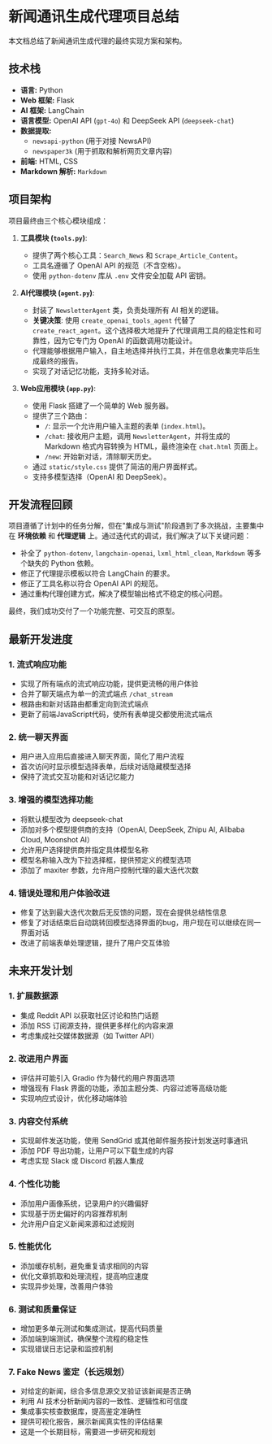 # 新闻通讯生成代理项目总结

本文档总结了新闻通讯生成代理的最终实现方案和架构。

## 技术栈

*   **语言:** Python
*   **Web 框架:** Flask
*   **AI 框架:** LangChain
*   **语言模型:** OpenAI API (`gpt-4o`) 和 DeepSeek API (`deepseek-chat`)
*   **数据提取:**
    *   `newsapi-python` (用于对接 NewsAPI)
    *   `newspaper3k` (用于抓取和解析网页文章内容)
*   **前端:** HTML, CSS
*   **Markdown 解析:** `Markdown`

## 项目架构

项目最终由三个核心模块组成：

1.  **工具模块 (`tools.py`)**:
    *   提供了两个核心工具：`Search_News` 和 `Scrape_Article_Content`。
    *   工具名遵循了 OpenAI API 的规范（不含空格）。
    *   使用 `python-dotenv` 库从 `.env` 文件安全加载 API 密钥。

2.  **AI代理模块 (`agent.py`)**:
    *   封装了 `NewsletterAgent` 类，负责处理所有 AI 相关的逻辑。
    *   **关键决策**: 使用 `create_openai_tools_agent` 代替了 `create_react_agent`。这个选择极大地提升了代理调用工具的稳定性和可靠性，因为它专门为 OpenAI 的函数调用功能设计。
    *   代理能够根据用户输入，自主地选择并执行工具，并在信息收集完毕后生成最终的报告。
    *   实现了对话记忆功能，支持多轮对话。

3.  **Web应用模块 (`app.py`)**:
    *   使用 Flask 搭建了一个简单的 Web 服务器。
    *   提供了三个路由：
        *   `/`: 显示一个允许用户输入主题的表单 (`index.html`)。
        *   `/chat`: 接收用户主题，调用 `NewsletterAgent`，并将生成的 Markdown 格式内容转换为 HTML，最终渲染在 `chat.html` 页面上。
        *   `/new`: 开始新对话，清除聊天历史。
    *   通过 `static/style.css` 提供了简洁的用户界面样式。
    *   支持多模型选择（OpenAI 和 DeepSeek）。

## 开发流程回顾

项目遵循了计划中的任务分解，但在"集成与测试"阶段遇到了多次挑战，主要集中在 **环境依赖** 和 **代理逻辑** 上。通过迭代式的调试，我们解决了以下关键问题：
*   补全了 `python-dotenv`, `langchain-openai`, `lxml_html_clean`, `Markdown` 等多个缺失的 Python 依赖。
*   修正了代理提示模板以符合 LangChain 的要求。
*   修正了工具名称以符合 OpenAI API 的规范。
*   通过重构代理创建方式，解决了模型输出格式不稳定的核心问题。

最终，我们成功交付了一个功能完整、可交互的原型。

## 最新开发进度

### 1. 流式响应功能
*   实现了所有端点的流式响应功能，提供更流畅的用户体验
*   合并了聊天端点为单一的流式端点 `/chat_stream`
*   根路由和新对话路由都重定向到流式端点
*   更新了前端JavaScript代码，使所有表单提交都使用流式端点

### 2. 统一聊天界面
*   用户进入应用后直接进入聊天界面，简化了用户流程
*   首次访问时显示模型选择表单，后续对话隐藏模型选择
*   保持了流式交互功能和对话记忆能力

### 3. 增强的模型选择功能
*   将默认模型改为 deepseek-chat
*   添加对多个模型提供商的支持（OpenAI, DeepSeek, Zhipu AI, Alibaba Cloud, Moonshot AI）
*   允许用户选择提供商并指定具体模型名称
*   模型名称输入改为下拉选择框，提供预定义的模型选项
*   添加了 maxiter 参数，允许用户控制代理的最大迭代次数

### 4. 错误处理和用户体验改进
*   修复了达到最大迭代次数后无反馈的问题，现在会提供总结性信息
*   修复了对话结束后自动跳转回模型选择界面的bug，用户现在可以继续在同一界面对话
*   改进了前端表单处理逻辑，提升了用户交互体验

## 未来开发计划

### 1. 扩展数据源
*   集成 Reddit API 以获取社区讨论和热门话题
*   添加 RSS 订阅源支持，提供更多样化的内容来源
*   考虑集成社交媒体数据源（如 Twitter API）

### 2. 改进用户界面
*   评估并可能引入 Gradio 作为替代的用户界面选项
*   增强现有 Flask 界面的功能，添加主题分类、内容过滤等高级功能
*   实现响应式设计，优化移动端体验

### 3. 内容交付系统
*   实现邮件发送功能，使用 SendGrid 或其他邮件服务按计划发送时事通讯
*   添加 PDF 导出功能，让用户可以下载生成的内容
*   考虑实现 Slack 或 Discord 机器人集成

### 4. 个性化功能
*   添加用户画像系统，记录用户的兴趣偏好
*   实现基于历史偏好的内容推荐机制
*   允许用户自定义新闻来源和过滤规则

### 5. 性能优化
*   添加缓存机制，避免重复请求相同的内容
*   优化文章抓取和处理流程，提高响应速度
*   实现异步处理，改善用户体验

### 6. 测试和质量保证
*   增加更多单元测试和集成测试，提高代码质量
*   添加端到端测试，确保整个流程的稳定性
*   实现错误日志记录和监控机制

### 7. Fake News 鉴定（长远规划）
*   对给定的新闻，综合多信息源交叉验证该新闻是否正确
*   利用 AI 技术分析新闻内容的一致性、逻辑性和可信度
*   集成事实核查数据库，提高鉴定准确性
*   提供可视化报告，展示新闻真实性的评估结果
*   这是一个长期目标，需要进一步研究和规划